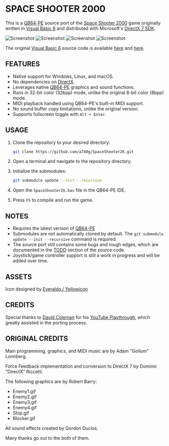 # SPACE SHOOTER 2000

This is a [QB64-PE](https://www.qb64phoenix.com) source port of the [Space Shooter 2000](https://github.com/a740g/SpaceShooter2K) game originally written in [Visual Basic 6](https://winworldpc.com/product/microsoft-visual-bas/60) and distributed with Microsoft's [DirectX 7 SDK](https://github.com/oxiKKK/dx7sdk).

![Screenshot](screenshots/screenshot1.png)
![Screenshot](screenshots/screenshot2.png)
![Screenshot](screenshots/screenshot3.png)
![Screenshot](screenshots/screenshot4.png)

The original [Visual Basic 6](https://winworldpc.com/product/microsoft-visual-bas/60) source code is available [here](https://github.com/oxiKKK/dx7sdk/tree/main/dx7sdk-700.1/samples/multimedia/vbsamples/dxmisc/src/spaceshooter) and [here](https://github.com/orbitersim/orbiter/tree/main/Extern/mssdk_dx7/samples/Multimedia/VBSamples/DXMisc/src/SpaceShooter).

## FEATURES

- Native support for Windows, Linux, and macOS.
- No dependencies on [DirectX](https://en.wikipedia.org/wiki/DirectX).
- Leverages native [QB64-PE](https://www.qb64phoenix.com) graphics and sound functions.
- Runs in 32-bit color (32bpp) mode, unlike the original 8-bit color (8bpp) mode.
- MIDI playback handled using QB64-PE's built-in MIDI support.
- No sound buffer copy limitations, unlike the original version.
- Supports fullscreen toggle with `Alt + Enter`.

## USAGE

1. Clone the repository to your desired directory:

    ```sh
    git clone https://github.com/a740g/SpaceShooter2K.git
    ```

2. Open a terminal and navigate to the repository directory.
3. Initialize the submodules:

    ```sh
    git submodule update --init --recursive
    ```

4. Open the `SpaceShooter2k.bas` file in the QB64-PE IDE.
5. Press `F5` to compile and run the game.

## NOTES

- Requires the latest version of [QB64-PE](https://github.com/QB64-Phoenix-Edition/QB64pe/releases)
- Submodules are not automatically cloned by default. The `git submodule update --init --recursive` command is required.
- The source port still contains some bugs and rough edges, which are documented in the [TODO](https://github.com/a740g/SpaceShooter2K/blob/master/SpaceShooter2k.bas#L8) section of the source code.
- Joystick/game controller support is still a work in progress and will be added over time.

## ASSETS

Icon designed by [Everaldo / Yellowicon](https://iconarchive.com/artist/everaldo.html)

## CREDITS

Special thanks to [David Coleman](https://www.youtube.com/user/TheFieryDreamer) for his [YouTube Playthrough](https://www.youtube.com/watch?v=LnUwmS-mYPA), which greatly assisted in the porting process.

## ORIGINAL CREDITS

Main programming, graphics, and MIDI music are by Adam "Gollum" Lonnberg.

Force Feedback implementation and conversion to DirectX 7 by Dominic "DirectX" Riccetti.

The following graphics are by Robert Barry:

- Enemy1.gif
- Enemy2.gif
- Enemy3.gif
- Enemy4.gif
- Ship.gif
- Blocker.gif

All sound effects created by Gordon Duclos.

Many thanks go out to the both of them.
